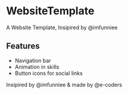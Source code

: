 # WebsiteTemplate
A Website Template, Insipired by @imfunniee

## Features
- Navigation bar
- Animation in skills
- Button icons for social links

Insipired by @imfunniee & made by @e-coders
